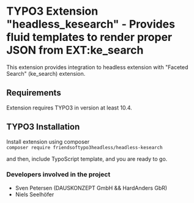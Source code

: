 # TYPO3 Extension "headless_kesearch" - Provides fluid templates to render proper JSON from EXT:ke_search
This extension provides integration to headless extension with "Faceted Search" (ke_search) extension.

## Requirements
Extension requires TYPO3 in version at least 10.4.

## TYPO3 Installation
Install extension using composer\
``composer require friendsoftypo3headless/headless-kesearch``

and then, include TypoScript template, and you are ready to go.

### Developers involved in the project

- Sven Petersen (DAUSKONZEPT GmbH && HardAnders GbR)
- Niels Seelhöfer
